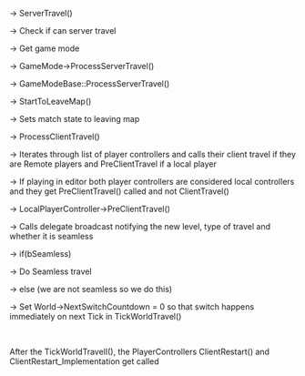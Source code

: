 -&gt; ServerTravel()

-&gt; Check if can server travel

-&gt; Get game mode

-&gt; GameMode-&gt;ProcessServerTravel()

-&gt; GameModeBase::ProcessServerTravel()

-&gt; StartToLeaveMap()

-&gt; Sets match state to leaving map

-&gt; ProcessClientTravel()

-&gt; Iterates through list of player controllers and calls their client travel if they are Remote players and PreClientTravel if a local player

-&gt; If playing in editor both player controllers are considered local controllers and they get PreClientTravel() called and not ClientTravel()

-&gt; LocalPlayerController-&gt;PreClientTravel()

-&gt; Calls delegate broadcast notifying the new level, type of travel and whether it is seamless

-&gt; if(bSeamless)

-&gt; Do Seamless travel

-&gt; else (we are not seamless so we do this)

-&gt; Set World-&gt;NextSwitchCountdown = 0 so that switch happens immediately on next Tick in TickWorldTravel()

 

After the TickWorldTravelI(), the PlayerControllers ClientRestart() and ClientRestart\_Implementation get called
